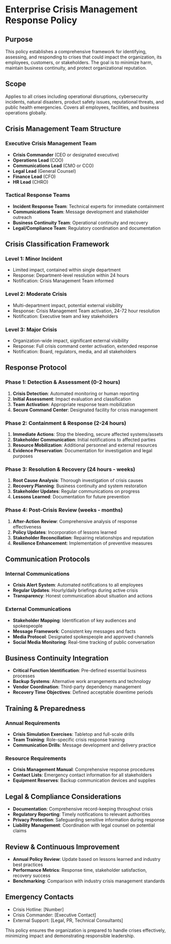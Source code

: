# Enterprise Crisis Management Response Policy

## Purpose
This policy establishes a comprehensive framework for identifying, assessing, and responding to crises that could impact the organization, its employees, customers, or stakeholders. The goal is to minimize harm, maintain business continuity, and protect organizational reputation.

## Scope
Applies to all crises including operational disruptions, cybersecurity incidents, natural disasters, product safety issues, reputational threats, and public health emergencies. Covers all employees, facilities, and business operations globally.

## Crisis Management Team Structure

### Executive Crisis Management Team
- **Crisis Commander** (CEO or designated executive)
- **Operations Lead** (COO)
- **Communications Lead** (CMO or CCO)
- **Legal Lead** (General Counsel)
- **Finance Lead** (CFO)
- **HR Lead** (CHRO)

### Tactical Response Teams
- **Incident Response Team**: Technical experts for immediate containment
- **Communications Team**: Message development and stakeholder outreach
- **Business Continuity Team**: Operational continuity and recovery
- **Legal/Compliance Team**: Regulatory coordination and documentation

## Crisis Classification Framework

### Level 1: Minor Incident
- Limited impact, contained within single department
- Response: Department-level resolution within 24 hours
- Notification: Crisis Management Team informed

### Level 2: Moderate Crisis
- Multi-department impact, potential external visibility
- Response: Crisis Management Team activation, 24-72 hour resolution
- Notification: Executive team and key stakeholders

### Level 3: Major Crisis
- Organization-wide impact, significant external visibility
- Response: Full crisis command center activation, extended response
- Notification: Board, regulators, media, and all stakeholders

## Response Protocol

### Phase 1: Detection & Assessment (0-2 hours)
1. **Crisis Detection**: Automated monitoring or human reporting
2. **Initial Assessment**: Impact evaluation and classification
3. **Team Activation**: Appropriate response team mobilization
4. **Secure Command Center**: Designated facility for crisis management

### Phase 2: Containment & Response (2-24 hours)
1. **Immediate Actions**: Stop the bleeding, secure affected systems/assets
2. **Stakeholder Communication**: Initial notifications to affected parties
3. **Resource Mobilization**: Additional personnel and external resources
4. **Evidence Preservation**: Documentation for investigation and legal purposes

### Phase 3: Resolution & Recovery (24 hours - weeks)
1. **Root Cause Analysis**: Thorough investigation of crisis causes
2. **Recovery Planning**: Business continuity and system restoration
3. **Stakeholder Updates**: Regular communications on progress
4. **Lessons Learned**: Documentation for future prevention

### Phase 4: Post-Crisis Review (weeks - months)
1. **After-Action Review**: Comprehensive analysis of response effectiveness
2. **Policy Updates**: Incorporation of lessons learned
3. **Stakeholder Reconciliation**: Repairing relationships and reputation
4. **Resilience Enhancement**: Implementation of preventive measures

## Communication Protocols

### Internal Communications
- **Crisis Alert System**: Automated notifications to all employees
- **Regular Updates**: Hourly/daily briefings during active crisis
- **Transparency**: Honest communication about situation and actions

### External Communications
- **Stakeholder Mapping**: Identification of key audiences and spokespeople
- **Message Framework**: Consistent key messages and facts
- **Media Protocol**: Designated spokespeople and approved channels
- **Social Media Monitoring**: Real-time tracking of public conversation

## Business Continuity Integration
- **Critical Function Identification**: Pre-defined essential business processes
- **Backup Systems**: Alternative work arrangements and technology
- **Vendor Coordination**: Third-party dependency management
- **Recovery Time Objectives**: Defined acceptable downtime periods

## Training & Preparedness

### Annual Requirements
- **Crisis Simulation Exercises**: Tabletop and full-scale drills
- **Team Training**: Role-specific crisis response training
- **Communication Drills**: Message development and delivery practice

### Resource Requirements
- **Crisis Management Manual**: Comprehensive response procedures
- **Contact Lists**: Emergency contact information for all stakeholders
- **Equipment Reserves**: Backup communication devices and supplies

## Legal & Compliance Considerations
- **Documentation**: Comprehensive record-keeping throughout crisis
- **Regulatory Reporting**: Timely notifications to relevant authorities
- **Privacy Protection**: Safeguarding sensitive information during response
- **Liability Management**: Coordination with legal counsel on potential claims

## Review & Continuous Improvement
- **Annual Policy Review**: Update based on lessons learned and industry best practices
- **Performance Metrics**: Response time, stakeholder satisfaction, recovery success
- **Benchmarking**: Comparison with industry crisis management standards

## Emergency Contacts
- Crisis Hotline: [Number]
- Crisis Commander: [Executive Contact]
- External Support: [Legal, PR, Technical Consultants]

This policy ensures the organization is prepared to handle crises effectively, minimizing impact and demonstrating responsible leadership.